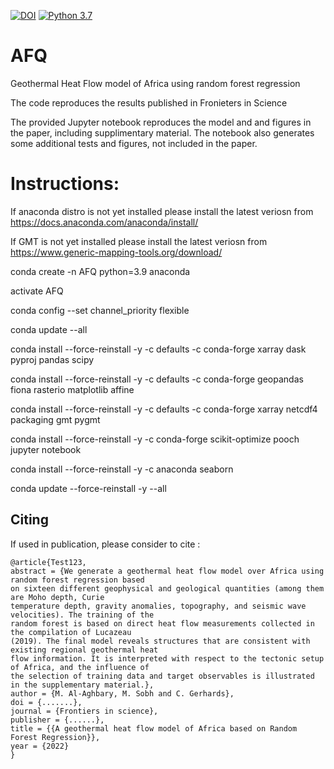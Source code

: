 [![DOI](https://zenodo.org/badge/494554790.svg)](https://zenodo.org/badge/latestdoi/494554790)
[![Python 3.7](https://img.shields.io/badge/python-3.7-blue.svg)](https://www.python.org/downloads/release/python-370/)


# AFQ
Geothermal Heat Flow model of Africa using random forest regression

The code reproduces the results published in Fronieters in Science

The provided Jupyter notebook reproduces the model and and figures in the paper, including supplimentary material. The notebook also generates some additional tests and figures, not included in the paper.


# Instructions:


If anaconda distro is not yet installed please install the latest veriosn from https://docs.anaconda.com/anaconda/install/

If GMT is not yet installed please install the latest veriosn from  https://www.generic-mapping-tools.org/download/


conda create -n AFQ python=3.9 anaconda

activate AFQ 

conda config --set channel_priority flexible

conda update --all



conda install --force-reinstall -y -c defaults -c conda-forge xarray  dask pyproj pandas scipy 


conda install --force-reinstall -y -c defaults -c conda-forge  geopandas fiona rasterio matplotlib affine

conda install --force-reinstall -y -c defaults -c conda-forge  xarray netcdf4 packaging gmt pygmt

conda install --force-reinstall -y -c conda-forge scikit-optimize pooch jupyter notebook


conda install --force-reinstall -y -c anaconda seaborn


conda update --force-reinstall -y --all

## Citing

If used in publication, please consider to cite :

```
@article{Test123,
abstract = {We generate a geothermal heat flow model over Africa using random forest regression based
on sixteen different geophysical and geological quantities (among them are Moho depth, Curie
temperature depth, gravity anomalies, topography, and seismic wave velocities). The training of the
random forest is based on direct heat flow measurements collected in the compilation of Lucazeau
(2019). The final model reveals structures that are consistent with existing regional geothermal heat
flow information. It is interpreted with respect to the tectonic setup of Africa, and the influence of
the selection of training data and target observables is illustrated in the supplementary material.},
author = {M. Al-Aghbary, M. Sobh and C. Gerhards},
doi = {.......},
journal = {Frontiers in science},
publisher = {......},
title = {{A geothermal heat flow model of Africa based on Random Forest Regression}},
year = {2022}
}
```

